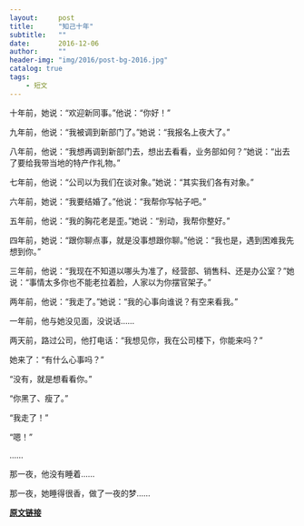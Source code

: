 ```yaml
---
layout:     post
title:      "知己十年"
subtitle:   ""
date:       2016-12-06
author:     ""
header-img: "img/2016/post-bg-2016.jpg"
catalog: true
tags:
    - 短文
---
```



十年前，她说：“欢迎新同事。”他说：“你好！” 

九年前，他说：“我被调到新部门了。”她说：“我报名上夜大了。” 

八年前，他说：“我想再调到新部门去，想出去看看，业务部如何？”她说：“出去了要给我带当地的特产作礼物。” 

七年前，他说：“公司以为我们在谈对象。”她说：“其实我们各有对象。” 

六年前，她说：“我要结婚了。”他说：“我帮你写帖子吧。” 

五年前，他说：“我的胸花老是歪。”她说：“别动，我帮你整好。” 

四年前，她说：“跟你聊点事，就是没事想跟你聊。”他说：“我也是，遇到困难我先想到你。” 

三年前，他说：“我现在不知道以哪头为准了，经营部、销售科、还是办公室？”她说：“事情太多你也不能老拉着脸，人家以为你摆官架子。” 

两年前，他说：“我走了。”她说：“我的心事向谁说？有空来看我。” 

一年前，他与她没见面，没说话…… 


两天前，路过公司，他打电话：“我想见你，我在公司楼下，你能来吗？”

她来了：“有什么心事吗？” 

“没有，就是想看看你。” 

“你黑了、瘦了。” 

“我走了！” 

“嗯！” 

…… 


那一夜，他没有睡着…… 

那一夜，她睡得很香，做了一夜的梦……



**[原文链接](http://www.pqshow.com/cool/8137.html)**
